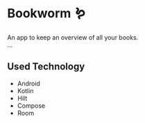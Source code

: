 # Bookworm 🪱

An app to keep an overview of all your books.    
...


## Used Technology
- Android
- Kotlin
- Hilt
- Compose
- Room
